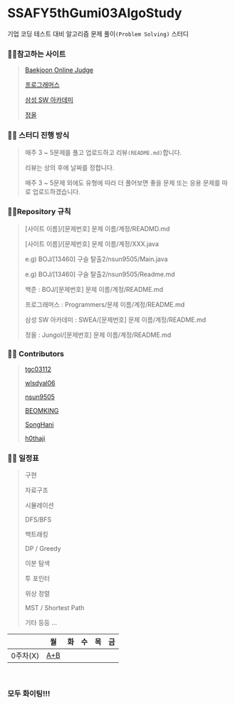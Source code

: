 # SSAFY5thGumi03AlgoStudy

기업 코딩 테스트 대비 알고리즘 문제 풀이`(Problem Solving)` 스터디

### :family_man_girl:참고하는 사이트

> [Baekjoon Online Judge](https://www.acmicpc.net/)
>
> [프로그래머스](https://programmers.co.kr/)
>
> [삼성 SW 아카데미](https://swexpertacademy.com/)
>
> [정올](http://www.jungol.co.kr/)



### :family_man_girl: 스터디 진행 방식

> 매주 3 ~ 5문제를 풀고 업로드하고 리뷰`(README.md)`합니다.
>
> 리뷰는 상의 후에 날짜를 정합니다.
>
> 매주 3 ~ 5문제 외에도 유형에 따라 더 풀어보면 좋을 문제 또는 응용 문제를 따로 업로드하겠습니다.



### :family_man_girl:Repository 규칙

>  [사이트 이름]/[문제번호] 문제 이름/계정/READMD.md
>
>  [사이트 이름]/[문제번호] 문제 이름/계정/XXX.java
>
> e.g) BOJ/[13460] 구슬 탈출2/nsun9505/Main.java
>
> e.g) BOJ/[13460] 구슬 탈출2/nsun9505/Readme.md
>
> 백준 : BOJ/[문제번호] 문제 이름/계정/README.md
>
> 프로그래머스 : Programmers/문제 이름/계정/README.md
>
> 삼성 SW 아카데미 : SWEA/[문제번호] 문제 이름/계정/README.md
>
> 정올 : Jungol/[문제번호] 문제 이름/계정/README.md


###  :family_man_girl: Contributors
> [tgc03112](https://github.com/tgc03112)
>
> [wlsdyal06](https://github.com/wlsdyal06)
>
> [nsun9505](https://github.com/nsun9505)
>
> [BEOMKING](https://github.com/BEOMKING)
>
> [SongHani](https://github.com/SongHani)
>
> [h0thaji](https://github.com/h0thaji)


### :family_man_girl: 일정표

> 구현
>
> 자료구조
>
> 시뮬레이션
>
> DFS/BFS
>
> 백트래킹
>
> DP / Greedy
>
> 이분 탐색
>
> 투 포인터
>
> 위상 정렬
>
> MST / Shortest Path
>
> 기타 등등 ...

  |                     |                              월                              |                              화                              |                              수                              |                              목                              |                              금                              |
| :-----------------: | :----------------------------------------------------------: | :----------------------------------------------------------: | :----------------------------------------------------------: | :----------------------------------------------------------: | :----------------------------------------------------------: |
| 0주차(X)  |     [A+B](https://www.acmicpc.net/problem/1000)     |     []()     |          []()          |      []()      |    []()    |

<br>

### **모두 화이팅!!!**
